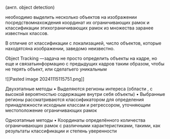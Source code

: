 (англ. object detection)

необходимо выделить несколько объектов на изображении посредствомнахождения координат их ограничивающих рамок и классификации этихограничивающих рамок из множества заранее известных классов.

В отличие от классификации с локализацией, число объектов, которые находятсяна изображении, заведомо неизвестно.

Object Tracking —задача не просто определить объекты на кадре, но еще и связатьинформацию с предыдущих кадров таким образом, чтобы не терять объект, или сделатьего уникальным

![[Pasted image 20241115115751.png]]

Двухэтапные методы
• Выделяются регионы интереса (области , с высокой вероятностью содержащие внутри себя объекты)
• Выбранные регионы рассматриваются классификатором для определения принадлежности исходным классам и регрессором, уточняющим местоположение ограничивающих рамок

Одноэтапные методы
• Координаты определённого количества ограничивающих рамок с различными
характеристиками, такими, как результаты классификации и степень уверенности